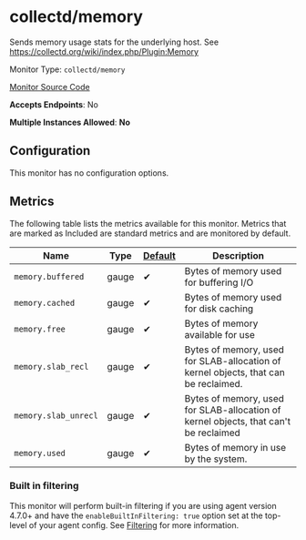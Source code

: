 <!--- GENERATED BY gomplate from scripts/docs/monitor-page.md.tmpl --->

# collectd/memory

Sends memory usage stats for the underlying host.
See https://collectd.org/wiki/index.php/Plugin:Memory


Monitor Type: `collectd/memory`

[Monitor Source Code](https://github.com/signalfx/signalfx-agent/tree/master/internal/monitors/collectd/memory)

**Accepts Endpoints**: No

**Multiple Instances Allowed**: **No**

## Configuration

This monitor has no configuration options.


## Metrics

The following table lists the metrics available for this monitor. Metrics that are marked as Included are standard metrics and are monitored by default.

| Name | Type | [Default](https://docs.signalfx.com/en/latest/admin-guide/usage.html#about-custom-bundled-and-high-resolution-metrics) | Description |
| ---  | ---  | ---    | ---         |
| `memory.buffered` | gauge | ✔ | Bytes of memory used for buffering I/O |
| `memory.cached` | gauge | ✔ | Bytes of memory used for disk caching |
| `memory.free` | gauge | ✔ | Bytes of memory available for use |
| `memory.slab_recl` | gauge | ✔ | Bytes of memory, used for SLAB-allocation of kernel objects, that can be reclaimed. |
| `memory.slab_unrecl` | gauge | ✔ | Bytes of memory, used for SLAB-allocation of kernel objects, that can't be reclaimed |
| `memory.used` | gauge | ✔ | Bytes of memory in use by the system. |



### Built in filtering
This monitor will perform built-in filtering if you are using agent version
4.7.0+ and have the `enableBuiltInFiltering: true` option set at the top-level
of your agent config.  See
[Filtering](https://docs.signalfx.com/en/latest/integrations/agent/filtering.html)
for more information.


